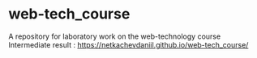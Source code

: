 # web-tech_course
A repository for laboratory work on the web-technology course <br>
Intermediate result : https://netkachevdaniil.github.io/web-tech_course/ 
